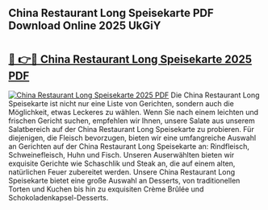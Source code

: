 ## China Restaurant Long Speisekarte PDF Download Online 2025 UkGiY

# <h2><a href="http://gc7qqr.nevu.top/?p=China+Restaurant+Long+Speisekarte">🔗 👉🔴 China Restaurant Long Speisekarte 2025 PDF</a></h2>

[![China Restaurant Long Speisekarte 2025 PDF](https://i.imgur.com/dBaPXMq.png)](http://gc7qqr.nevu.top/?p=China+Restaurant+Long+Speisekarte)
Die China Restaurant Long Speisekarte ist nicht nur eine Liste von Gerichten, sondern auch die Möglichkeit, etwas Leckeres zu wählen. Wenn Sie nach einem leichten und frischen Gericht suchen, empfehlen wir Ihnen, unsere Salate aus unserem Salatbereich auf der China Restaurant Long Speisekarte zu probieren. Für diejenigen, die Fleisch bevorzugen, bieten wir eine umfangreiche Auswahl an Gerichten auf der China Restaurant Long Speisekarte an: Rindfleisch, Schweinefleisch, Huhn und Fisch. Unseren Auserwählten bieten wir exquisite Gerichte wie Schaschlik und Steak an, die auf einem alten, natürlichen Feuer zubereitet werden. Unsere China Restaurant Long Speisekarte bietet eine große Auswahl an Desserts, von traditionellen Torten und Kuchen bis hin zu exquisiten Crème Brûlée und Schokoladenkapsel-Desserts.
